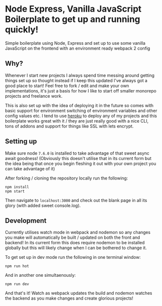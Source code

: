 # Node Express, Vanilla JavaScript Boilerplate to get up and running quickly!
Simple boilerplate using Node, Express and set up to use some vanilla JavaScript on the frontend with an environment ready webpack 2 config

## Why?
Whenever I start new projects I always spend time messing around getting things set up so thought instead if I keep this updated I've always got a good place to start! Feel free to fork / edit and make your own implementations, it's just a basis for how I like to start off smaller monorepo projects and freelance work.

This is also set up with the idea of deploying it in the future so comes with basic support for environment switching of environment variables and other config values etc. I tend to use [heroku](https://heroku.com) to deploy any of my projects and this boilerplate works great with it / they are just really good with a nice CLI, tons of addons and support for things like SSL with lets encrypt.

## Setting up
Make sure node `7.6.0` is installed to take advantage of that sweet async await goodness! (Obviously this doesn't utilise that in its current form but the idea being that once you begin fleshing it out with your own project you can take advantage of it)

After forking / cloning the repository locally run the following:

```
npm install
npm start
```

Then navigate to `localhost:3000` and check out the blank page in all its glory (with added sweet console.log).

## Development
Currently utilises watch mode in webpack and nodemon so any changes you make will automatically be built / updated on both the front and backend! In its current form this does require nodemon to be installed globally but this will likely change when I can be bothered to change it.

To get set up in dev mode run the following in one terminal window:
```
npm run hot
```

And in another one simultaenously:
```
npm run dev
```

And that's it! Watch as webpack updates the build and nodemon watches the backend as you make changes and create glorious projects!

